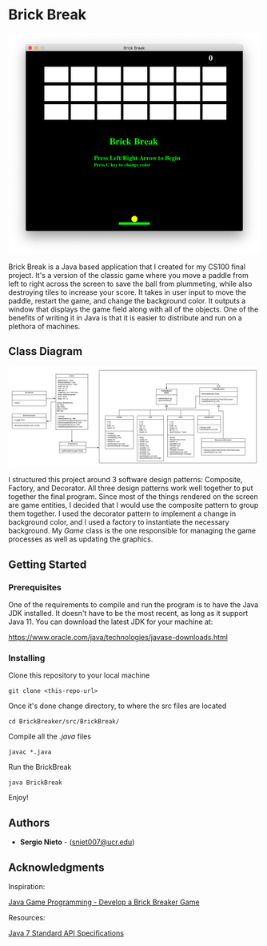# Brick Break
![Welcoming Picture][introPic]


Brick Break is a Java based application that I created for my CS100 final project. It's a version of the classic game where you move a paddle from left to right across the screen to save the ball from plummeting, while also destroying tiles to increase your score. It takes in user input to move the paddle, restart the game, and change the background color. It outputs a window that displays the game field along with all of the objects. One of the benefits of writing it in Java is that it is easier to distribute and run on a plethora of machines.

## Class Diagram
![Class Diagram][classDiagram]


I structured this project around 3 software design patterns: Composite, Factory, and Decorator. All three design patterns work well together to put together the final program. Since most of the things rendered on the screen are game entities, I decided that I would use the composite pattern to group them together. I used the decorator pattern to implement a change in background color, and I used a factory to instantiate the necessary background. My *Game* class is the one responsible for managing the game processes as well as updating the graphics.

## Getting Started

### Prerequisites

One of the requirements to compile and run the program is to have the Java JDK installed. It doesn't have to be the most recent, as long as it support Java 11. You can download the latest JDK for your machine at:

https://www.oracle.com/java/technologies/javase-downloads.html


### Installing

Clone this repository to your local machine

```
git clone <this-repo-url>
```

Once it's done change directory, to where the src files are located

```
cd BrickBreaker/src/BrickBreak/
```
Compile all the *.java* files

```
javac *.java
```

Run the BrickBreak

```
java BrickBreak
```


Enjoy!


## Authors

* **Sergio Nieto** - (sniet007@ucr.edu)

## Acknowledgments

Inspiration:

[Java Game Programming - Develop a Brick Breaker Game](https://www.youtube.com/watch?v=K9qMm3JbOH0)

Resources:

[Java 7 Standard API Specifications](https://docs.oracle.com/javase/7/docs/api/)


[introPic]: https://github.com/sergioxnieto/BrickBreaker/blob/master/img/OpeningScreen.png

[classDiagram]: https://github.com/sergioxnieto/BrickBreaker/blob/master/img/BrickBreaker.png

